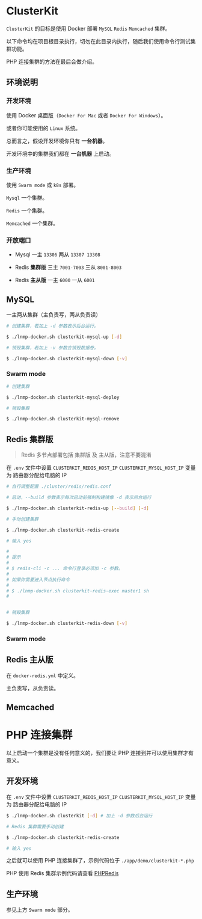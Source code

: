 # ClusterKit

`ClusterKit` 的目标是使用 Docker 部署 `MySQL` `Redis` `Memcached` 集群。

以下命令均在项目根目录执行，切勿在此目录内执行，随后我们使用命令行测试集群功能。

PHP 连接集群的方法在最后会做介绍。

## 环境说明

### 开发环境

使用 Docker 桌面版（`Docker For Mac` 或者 `Docker For Windows`）。

或者你可能使用的 `Linux` 系统。

总而言之，假设开发环境你只有 **一台机器**。

开发环境中的集群我们都在 **一台机器** 上启动。

### 生产环境

使用 `Swarm mode` 或 `k8s` 部署。

`Mysql` 一个集群。

`Redis` 一个集群。

`Memcached` 一个集群。

### 开放端口

* Mysql 一主 `13306` 两从 `13307 13308`

* Redis **集群版** 三主 `7001-7003` 三从 `8001-8003`

* Redis **主从版** 一主 `6000` 一从 `6001`

## MySQL

一主两从集群（主负责写，两从负责读）

```bash
# 创建集群，若加上 -d 参数表示后台运行。

$ ./lnmp-docker.sh clusterkit-mysql-up [-d]

# 销毁集群，若加上 -v 参数会销毁数据卷。

$ ./lnmp-docker.sh clusterkit-mysql-down [-v]
```

### Swarm mode

```bash
# 创建集群

$ ./lnmp-docker.sh clusterkit-mysql-deploy

# 销毁集群

$ ./lnmp-docker.sh clusterkit-mysql-remove
```

## Redis 集群版

> Redis 多节点部署包括 集群版 及 主从版，注意不要混淆

在 `.env` 文件中设置 `CLUSTERKIT_REDIS_HOST_IP` `CLUSTERKIT_MYSQL_HOST_IP` 变量为 路由器分配给电脑的 IP

```bash
# 自行调整配置 ./cluster/redis/redis.conf

# 启动，--build 参数表示每次启动前强制构建镜像 -d 表示后台运行

$ ./lnmp-docker.sh clusterkit-redis-up [--build] [-d]

# 手动创建集群

$ ./lnmp-docker.sh clusterkit-redis-create

# 输入 yes

#
# 提示
#
# $ redis-cli -c ... 命令行登录必须加 -c 参数。
#
# 如果你需要进入节点执行命令
#
# $ ./lnmp-docker.sh clusterkit-redis-exec master1 sh
#


# 销毁集群

$ ./lnmp-docker.sh clusterkit-redis-down [-v]
```

### Swarm mode

## Redis 主从版

在 `docker-redis.yml` 中定义。

主负责写，从负责读。

## Memcached

# PHP 连接集群

以上启动一个集群是没有任何意义的，我们要让 PHP 连接到并可以使用集群才有意义。

## 开发环境

在 `.env` 文件中设置 `CLUSTERKIT_REDIS_HOST_IP` `CLUSTERKIT_MYSQL_HOST_IP` 变量为 路由器分配给电脑的 IP

```bash
$ ./lnmp-docker.sh clusterkit [-d] # 加上 -d 参数后台运行

# Redis 集群需要手动创建

$ ./lnmp-docker.sh clusterkit-redis-create

# 输入 yes
```

之后就可以使用 PHP 连接集群了，示例代码位于 `./app/demo/clusterkit-*.php`

PHP 使用 Redis 集群示例代码请查看 [PHPRedis](https://github.com/khs1994-docker/lnmp/blob/master/app/demo/clusterkit-redis.php)

## 生产环境

参见上方 `Swarm mode` 部分。
